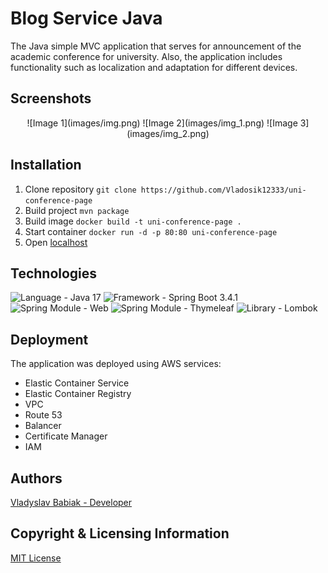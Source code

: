 # Blog Service Java

The Java simple MVC application that serves for announcement of the academic conference for
university. Also, the application includes functionality such as localization and adaptation for 
different devices.

## Screenshots

<p align="center">
![Image 1](images/img.png)
![Image 2](images/img_1.png)
![Image 3](images/img_2.png)
</p>

## Installation

1. Clone repository `git clone https://github.com/Vladosik12333/uni-conference-page`
2. Build project `mvn package`
3. Build image `docker build -t uni-conference-page .`
4. Start container `docker run -d -p 80:80 uni-conference-page`
5. Open [localhost](http://localhost:80/)

## Technologies

<p align="left">
<img src="https://img.shields.io/badge/Language-Java 17-orange.svg" alt="Language - Java 17">
<img src="https://img.shields.io/badge/Framework-Spring Boot 3.4.1-green.svg" alt="Framework - 
Spring Boot 3.4.1">
<img src="https://img.shields.io/badge/Spring Module-Web-green.svg" alt="Spring Module - Web">
<img src="https://img.shields.io/badge/Spring Module-Thymeleaf-green.svg" alt="Spring Module - Thymeleaf">
<img src="https://img.shields.io/badge/Library-Lombok-blue.svg" alt="Library - Lombok">
</p>

## Deployment

The application was deployed using AWS services:
- Elastic Container Service
- Elastic Container Registry
- VPC
- Route 53
- Balancer
- Certificate Manager
- IAM

## Authors

[Vladyslav Babiak - Developer](https://github.com/Vladosik12333)

## Copyright & Licensing Information

[MIT License](LICENSE)
